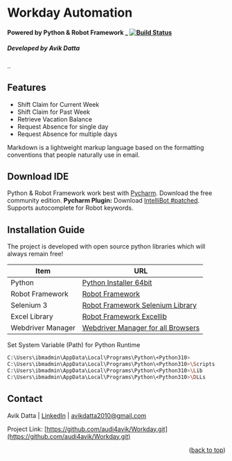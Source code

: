 # **Workday Automation**

#### Powered by Python & Robot Framework _ [![Build Status](https://travis-ci.org/joemccann/dillinger.svg?branch=master)](#)
##### Developed by Avik Datta
..

## Features

- Shift Claim for Current Week
- Shift Claim for Past Week
- Retrieve Vacation Balance
- Request Absence for single day
- Request Absence for multiple days

Markdown is a lightweight markup language based on the formatting conventions
that people naturally use in email.


## Download IDE

Python & Robot Framework work best with [Pycharm](https://download.jetbrains.com/python/pycharm-community-2021.3.1.exe?_gl=1*1qd96xk*_ga*MTMwMDk3MjE5OS4xNjUzOTc3Njk1*_ga_9J976DJZ68*MTY1Mzk3NzY5NS4xLjEuMTY1Mzk3ODM4OC41Ng..&_ga=2.105859915.934492126.1653977695-1300972199.1653977695External%20Libraries). Download the free community edition.
**Pycharm Plugin:** Download [IntelliBot #patched](https://plugins.jetbrains.com/plugin/17424-intellibot-patched). Supports autocomplete for Robot keywords.

## Installation Guide

The project is developed with open source python libraries which will always remain free!

| Item | URL |
| ------ | ------ |
| Python | [Python Installer 64bit](https://www.python.org/ftp/python/3.10.0/python-3.10.0-amd64.exe) |
| Robot Framework | [Robot Framework ](https://pypi.org/project/robotframework/) |
| Selenium 3 | [Robot Framework Selenium Library ](https://pypi.org/project/robotframework-seleniumlibrary/) |
| Excel Library | [Robot Framework Excellib ](https://pypi.org/project/robotframework-excellib/) |
| Webdriver Manager | [Webdriver Manager for all Browsers ](https://pypi.org/project/webdriver-manager/) |


Set System Variable (Path) for Python Runtime

```sh
C:\Users\ibmadmin\AppData\Local\Programs\Python\<Python310>
C:\Users\ibmadmin\AppData\Local\Programs\Python\<Python310>\Scripts
C:\Users\ibmadmin\AppData\Local\Programs\Python\<Python310>\Lib
C:\Users\ibmadmin\AppData\Local\Programs\Python\<Python310>\DLLs
```

## Contact

Avik Datta | [LinkedIn](https://www.linkedin.com/in/avikdatta/) | avikdatta2010@gmail.com

Project Link: [https://github.com/audi4avik/Workday.git](https://github.com/audi4avik/Workday.git)


<p align="right">(<a href="#top">back to top</a>)</p>
